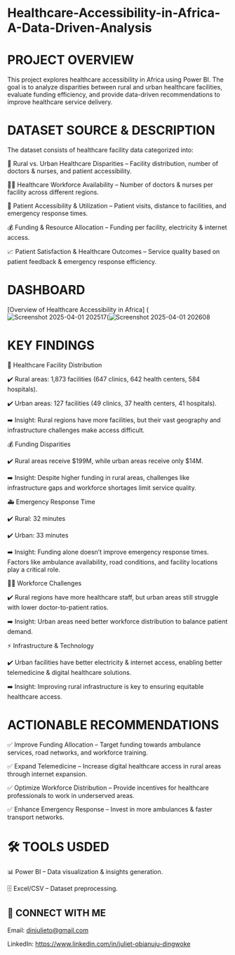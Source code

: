 # Healthcare-Accessibility-in-Africa-A-Data-Driven-Analysis
# PROJECT OVERVIEW
This project explores healthcare accessibility in Africa using Power BI. The goal is to analyze disparities between rural and urban healthcare facilities, evaluate funding efficiency, and provide data-driven recommendations to improve healthcare service delivery.

# DATASET SOURCE & DESCRIPTION

The dataset consists of healthcare facility data categorized into:

📍 Rural vs. Urban Healthcare Disparities – Facility distribution, number of doctors & nurses, and patient accessibility.

👩‍⚕️ Healthcare Workforce Availability – Number of doctors & nurses per facility across different regions.

🏥 Patient Accessibility & Utilization – Patient visits, distance to facilities, and emergency response times.

💰 Funding & Resource Allocation – Funding per facility, electricity & internet access.

📈 Patient Satisfaction & Healthcare Outcomes – Service quality based on patient feedback & emergency response efficiency.

# DASHBOARD
[Overview of Healthcare Accessibility in Africa] (![Screenshot 2025-04-01 202517](https://github.com/user-attachments/assets/2c08c7f9-ae03-4258-9fed-d070ba29e304)(![Screenshot 2025-04-01 202608](https://github.com/user-attachments/assets/f3f5a6b2-3fa2-4575-a590-5a0d0fb13de8)

# KEY FINDINGS

🏥 Healthcare Facility Distribution

✔️ Rural areas: 1,873 facilities (647 clinics, 642 health centers, 584 hospitals).

✔️ Urban areas: 127 facilities (49 clinics, 37 health centers, 41 hospitals).

➡️ Insight: Rural regions have more facilities, but their vast geography and infrastructure challenges make access difficult.

💰 Funding Disparities

✔️ Rural areas receive $199M, while urban areas receive only $14M.

➡️ Insight: Despite higher funding in rural areas, challenges like infrastructure gaps and workforce shortages limit service quality.

🚑 Emergency Response Time

✔️ Rural: 32 minutes

✔️ Urban: 33 minutes

➡️ Insight: Funding alone doesn’t improve emergency response times. Factors like ambulance availability, road conditions, and facility locations play a critical role.

👨‍⚕️ Workforce Challenges

✔️ Rural regions have more healthcare staff, but urban areas still struggle with lower doctor-to-patient ratios.

➡️ Insight: Urban areas need better workforce distribution to balance patient demand.

⚡ Infrastructure & Technology

✔️ Urban facilities have better electricity & internet access, enabling better telemedicine & digital healthcare solutions.

➡️ Insight: Improving rural infrastructure is key to ensuring equitable healthcare access.

# ACTIONABLE RECOMMENDATIONS

✅ Improve Funding Allocation – Target funding towards ambulance services, road networks, and workforce training.

✅ Expand Telemedicine – Increase digital healthcare access in rural areas through internet expansion.

✅ Optimize Workforce Distribution – Provide incentives for healthcare professionals to work in underserved areas.

✅ Enhance Emergency Response – Invest in more ambulances & faster transport networks.

# 🛠 TOOLS USDED

📊 Power BI – Data visualization & insights generation.

🗄️ Excel/CSV – Dataset preprocessing.

## 🔗 CONNECT WITH ME

 Email: dinjulieto@gmail.com

 LinkedIn: https://www.linkedin.com/in/juliet-obianuju-dingwoke

